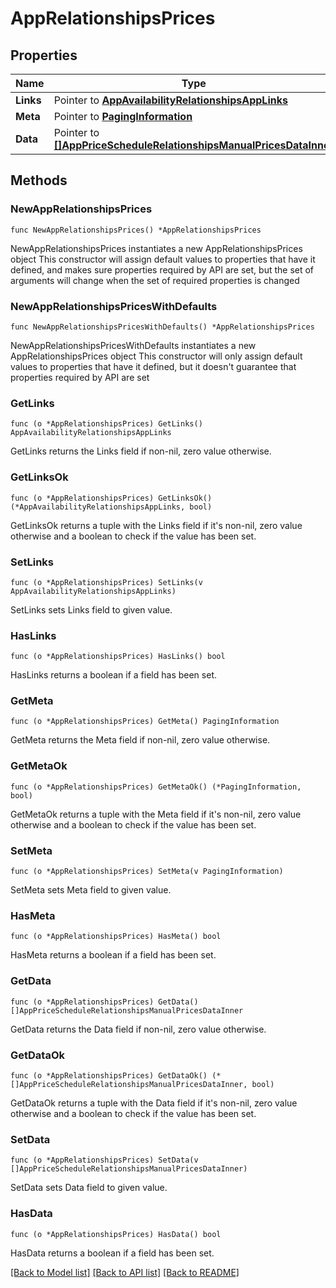 # AppRelationshipsPrices

## Properties

Name | Type | Description | Notes
------------ | ------------- | ------------- | -------------
**Links** | Pointer to [**AppAvailabilityRelationshipsAppLinks**](AppAvailabilityRelationshipsAppLinks.md) |  | [optional] 
**Meta** | Pointer to [**PagingInformation**](PagingInformation.md) |  | [optional] 
**Data** | Pointer to [**[]AppPriceScheduleRelationshipsManualPricesDataInner**](AppPriceScheduleRelationshipsManualPricesDataInner.md) |  | [optional] 

## Methods

### NewAppRelationshipsPrices

`func NewAppRelationshipsPrices() *AppRelationshipsPrices`

NewAppRelationshipsPrices instantiates a new AppRelationshipsPrices object
This constructor will assign default values to properties that have it defined,
and makes sure properties required by API are set, but the set of arguments
will change when the set of required properties is changed

### NewAppRelationshipsPricesWithDefaults

`func NewAppRelationshipsPricesWithDefaults() *AppRelationshipsPrices`

NewAppRelationshipsPricesWithDefaults instantiates a new AppRelationshipsPrices object
This constructor will only assign default values to properties that have it defined,
but it doesn't guarantee that properties required by API are set

### GetLinks

`func (o *AppRelationshipsPrices) GetLinks() AppAvailabilityRelationshipsAppLinks`

GetLinks returns the Links field if non-nil, zero value otherwise.

### GetLinksOk

`func (o *AppRelationshipsPrices) GetLinksOk() (*AppAvailabilityRelationshipsAppLinks, bool)`

GetLinksOk returns a tuple with the Links field if it's non-nil, zero value otherwise
and a boolean to check if the value has been set.

### SetLinks

`func (o *AppRelationshipsPrices) SetLinks(v AppAvailabilityRelationshipsAppLinks)`

SetLinks sets Links field to given value.

### HasLinks

`func (o *AppRelationshipsPrices) HasLinks() bool`

HasLinks returns a boolean if a field has been set.

### GetMeta

`func (o *AppRelationshipsPrices) GetMeta() PagingInformation`

GetMeta returns the Meta field if non-nil, zero value otherwise.

### GetMetaOk

`func (o *AppRelationshipsPrices) GetMetaOk() (*PagingInformation, bool)`

GetMetaOk returns a tuple with the Meta field if it's non-nil, zero value otherwise
and a boolean to check if the value has been set.

### SetMeta

`func (o *AppRelationshipsPrices) SetMeta(v PagingInformation)`

SetMeta sets Meta field to given value.

### HasMeta

`func (o *AppRelationshipsPrices) HasMeta() bool`

HasMeta returns a boolean if a field has been set.

### GetData

`func (o *AppRelationshipsPrices) GetData() []AppPriceScheduleRelationshipsManualPricesDataInner`

GetData returns the Data field if non-nil, zero value otherwise.

### GetDataOk

`func (o *AppRelationshipsPrices) GetDataOk() (*[]AppPriceScheduleRelationshipsManualPricesDataInner, bool)`

GetDataOk returns a tuple with the Data field if it's non-nil, zero value otherwise
and a boolean to check if the value has been set.

### SetData

`func (o *AppRelationshipsPrices) SetData(v []AppPriceScheduleRelationshipsManualPricesDataInner)`

SetData sets Data field to given value.

### HasData

`func (o *AppRelationshipsPrices) HasData() bool`

HasData returns a boolean if a field has been set.


[[Back to Model list]](../README.md#documentation-for-models) [[Back to API list]](../README.md#documentation-for-api-endpoints) [[Back to README]](../README.md)


